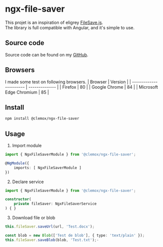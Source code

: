 # ngx-file-saver

This projet is an inspiration of eligrey [FileSave.js](https://github.com/eligrey/FileSaver.js).  
The library is full compatible with Angular, and it's simple to use.

## Source code

Source code can be found on my [GitHub](https://github.com/clem4net/angular-library).

## Browsers

I made some test on following browsers.
| Browser                 | Version        |
| ----------------------- | -------------- |
| Firefox                 | 80             |
| Google Chrome           | 84             |
| Microsoft Edge Chromium | 85             |

## Install
```bash
npm install @clemox/ngx-file-saver
```

## Usage

1) Import module
```typescript
import { NgxFileSaverModule } from '@clemox/ngx-file-saver';

@NgModule({ 
    imports: [ NgxFileSaverModule ]
})
```  

2) Declare service
```typescript
import { NgxFileSaverModule } from '@clemox/ngx-file-saver';

constructor(
    private fileSaver: NgxFileSaverService
) { }
```  

3) Download file or blob
```typescript
this.fileSaver.saveUrl(url, 'Test.docx');
```
```typescript
const blob = new Blob(['Test de blob'], { type: 'text/plain' });
this.fileSaver.saveBlob(blob, 'Test.txt');-
```